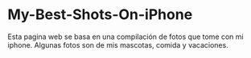 # My-Best-Shots-On-iPhone

Esta pagina web se basa en una compilación de fotos que tome con mi iphone.
Algunas fotos son de mis mascotas, comida y vacaciones.
